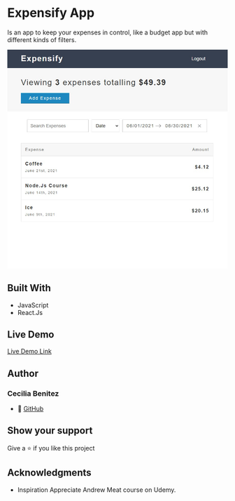 # Expensify App

Is an app to keep your expenses in control, like a budget app but with different
kinds of filters.
  
![screenshot](./app-screenshot.png) 

## Built With
- JavaScript
- React.Js

## Live Demo

[Live Demo Link](https://expensify-ceci-app.herokuapp.com/)

## Author
### Cecilia Benitez
- 👤 [GitHub](https://github.com/Ceci007)

## Show your support
Give a ⭐️ if you like this project

## Acknowledgments
- Inspiration
Appreciate Andrew Meat course on Udemy.
